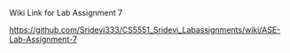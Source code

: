 Wiki Link for Lab Assignment 7

https://github.com/Sridevi333/CS5551_Sridevi_Labassignments/wiki/ASE-Lab-Assignment-7
